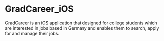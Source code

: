 # GradCareer_iOS
GradCareer is an iOS application that designed for college students which are interested in jobs based in Germany and enables them to search, apply for and manage their jobs.

